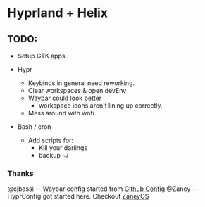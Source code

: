 # Hyprland + Helix

## TODO:
* Setup GTK apps

* Hypr
  * Keybinds in general need reworking.
  * Clear workspaces & open devEnv
  * Waybar could look better
    * workspace icons aren't lining up correctly.
  * Mess around with wofi

* Bash / cron
  * Add scripts for:
      * Kill your darlings
      * backup ~/
      
### Thanks
  @cjbassi -- Waybar config started from [Github Config](https://github.com/cjbassi/config)
  @Zaney -- HyprConfig got started here. Checkout [ZaneyOS](https://gitlab.com/Zaney/zaneyos)
  
